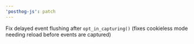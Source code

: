 ```yaml
---
'posthog-js': patch
---
```


Fix delayed event flushing after `opt_in_capturing()` (fixes cookieless mode needing reload before events are captured)

